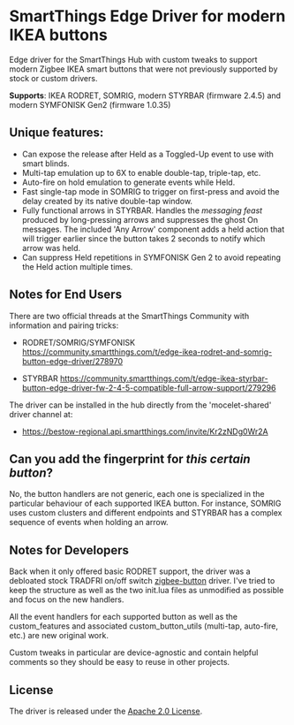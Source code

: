 # SmartThings Edge Driver for modern IKEA buttons

Edge driver for the SmartThings Hub with custom tweaks to support modern Zigbee IKEA smart buttons that were not previously supported by stock or custom drivers.

**Supports**: IKEA RODRET, SOMRIG, modern STYRBAR (firmware 2.4.5) and modern SYMFONISK Gen2 (firmware 1.0.35)

## Unique features:
- Can expose the release after Held as a Toggled-Up event to use with smart blinds.
- Multi-tap emulation up to 6X to enable double-tap, triple-tap, etc.
- Auto-fire on hold emulation to generate events while Held.
- Fast single-tap mode in SOMRIG to trigger on first-press and avoid the delay created by its native double-tap window.
- Fully functional arrows in STYRBAR. Handles the _messaging feast_ produced by long-pressing arrows and suppresses the ghost On messages. The included 'Any Arrow' component adds a held action that will trigger earlier since the button takes 2 seconds to notify which arrow was held.
- Can suppress Held repetitions in SYMFONISK Gen 2 to avoid repeating the Held action multiple times.

## Notes for End Users

There are two official threads at the SmartThings Community with information and pairing tricks:

- RODRET/SOMRIG/SYMFONISK https://community.smartthings.com/t/edge-ikea-rodret-and-somrig-button-edge-driver/278970

- STYRBAR https://community.smartthings.com/t/edge-ikea-styrbar-button-edge-driver-fw-2-4-5-compatible-full-arrow-support/279296

The driver can be installed in the hub directly from the 'mocelet-shared' driver channel at:

- https://bestow-regional.api.smartthings.com/invite/Kr2zNDg0Wr2A


## Can you add the fingerprint for _this certain button_?

No, the button handlers are not generic, each one is specialized in the particular behaviour of each supported IKEA button. For instance, SOMRIG uses custom clusters and different endpoints and STYRBAR has a complex sequence of events when holding an arrow.

## Notes for Developers

Back when it only offered basic RODRET support, the driver was a debloated stock TRADFRI on/off switch [zigbee-button](https://github.com/SmartThingsCommunity/SmartThingsEdgeDrivers/tree/main/drivers/SmartThings/zigbee-button) driver. I've tried to keep the structure as well as the two init.lua files as unmodified as possible and focus on the new handlers.

All the event handlers for each supported button as well as the custom_features and associated custom_button_utils (multi-tap, auto-fire, etc.) are new original work.

Custom tweaks in particular are device-agnostic and contain helpful comments so they should be easy to reuse in other projects.

## License

The driver is released under the [Apache 2.0 License](LICENSE).